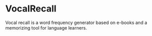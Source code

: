 # VocalRecall
Vocal recall is a word frequency generator based on e-books and a memorizing tool for language learners.
